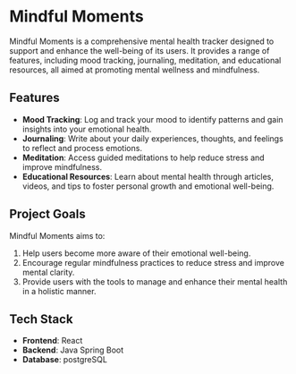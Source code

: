 
# Mindful Moments

Mindful Moments is a comprehensive mental health tracker designed to support and enhance the well-being of its users. It provides a range of features, including mood tracking, journaling, meditation, and educational resources, all aimed at promoting mental wellness and mindfulness.

## Features

- **Mood Tracking**: Log and track your mood to identify patterns and gain insights into your emotional health.
- **Journaling**: Write about your daily experiences, thoughts, and feelings to reflect and process emotions.
- **Meditation**: Access guided meditations to help reduce stress and improve mindfulness.
- **Educational Resources**: Learn about mental health through articles, videos, and tips to foster personal growth and emotional well-being.

## Project Goals

Mindful Moments aims to:
1. Help users become more aware of their emotional well-being.
2. Encourage regular mindfulness practices to reduce stress and improve mental clarity.
3. Provide users with the tools to manage and enhance their mental health in a holistic manner.

## Tech Stack

- **Frontend**: React 
- **Backend**: Java Spring Boot
- **Database**: postgreSQL
